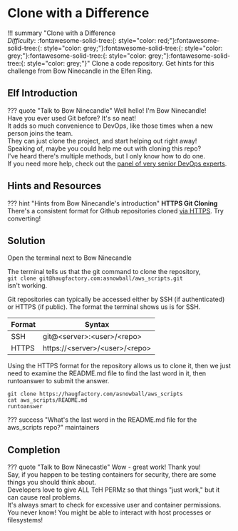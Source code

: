 # Clone with a Difference

!!! summary "Clone with a Difference<br>*Difficulty*: :fontawesome-solid-tree:{: style="color: red;"}:fontawesome-solid-tree:{: style="color: grey;"}:fontawesome-solid-tree:{: style="color: grey;"}:fontawesome-solid-tree:{: style="color: grey;"}:fontawesome-solid-tree:{: style="color: grey;"}"
    Clone a code repository.  Get hints for this challenge from Bow Ninecandle in the Elfen Ring.



## Elf Introduction

??? quote "Talk to Bow Ninecandle"
    Well hello! I'm Bow Ninecandle!<br>
    Have you ever used Git before? It's so neat!<br>
    It adds so much convenience to DevOps, like those times when a new person joins the team.<br>
    They can just clone the project, and start helping out right away!<br>
    Speaking of, maybe you could help me out with cloning this repo?<br>
    I've heard there's multiple methods, but I only know how to do one.<br>
    If you need more help, check out the <a href="https://www.youtube.com/watch?v=vIQY_FH1SVk">panel of very senior DevOps experts</a>.<br>


## Hints and Resources

??? hint "Hints from Bow Ninecandle's introduction"
    **HTTPS Git Cloning**<br>
    There's a consistent format for Github repositories cloned <a href="https://github.com/git-guides/git-clone">via HTTPS</a>. Try converting!

## Solution

Open the terminal next to Bow Ninecandle

The terminal tells us that the git command to clone the repository,<br>
`git clone git@haugfactory.com:asnowball/aws_scripts.git`<br>
isn't working. 

Git repositories can typically be accessed either by SSH (if authenticated) or HTTPS (if public).  The format the terminal shows us is for SSH.

| Format | Syntax |
| ------ | ------ |
| SSH | git@<server\>:<user\>/<repo\> |
| HTTPS | https://<server\>/<user\>/<repo\> |

Using the HTTPS format for the repository allows us to clone it, then we just need to examine the README.md file to find the last word in it, then runtoanswer to submit the answer.

```
git clone https://haugfactory.com/asnowball/aws_scripts
cat aws_scripts/README.md
runtoanswer
```

??? success "What's the last word in the README.md file for the aws_scripts repo?"
    maintainers



## Completion

??? quote "Talk to Bow Ninecastle"
    Wow - great work! Thank you!<br>
    Say, if you happen to be testing containers for security, there are some things you should think about.<br>
    Developers love to give ALL TeH PERMz so that things "just work," but it can cause real problems.<br>
    It's always smart to check for excessive user and container permissions.<br>
    You never know! You might be able to interact with host processes or filesystems!


